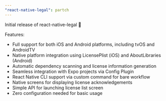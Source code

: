 ```yaml
---
"react-native-legal": partch
---
```


Initial release of react-native-legal 🎉

Features:
- Full support for both iOS and Android platforms, including tvOS and AndroidTV
- Native platform integration using LicensePlist (iOS) and AboutLibraries (Android)
- Automatic dependency scanning and license information generation
- Seamless integration with Expo projects via Config Plugin
- React Native CLI support via custom command for bare workflow
- Native screens for displaying license acknowledgements
- Simple API for launching license list screen
- Zero configuration needed for basic usage
